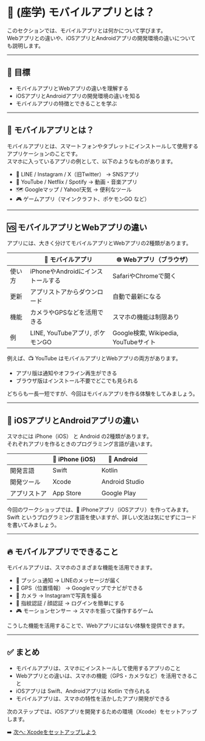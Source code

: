 # 🏁 (座学) モバイルアプリとは？

このセクションでは、モバイルアプリとは何かについて学びます。  
Webアプリとの違いや、iOSアプリとAndroidアプリの開発環境の違いについても説明します。

---

## 🎯 目標
- モバイルアプリとWebアプリの違いを理解する  
- iOSアプリとAndroidアプリの開発環境の違いを知る  
- モバイルアプリの特徴とできることを学ぶ  

---

## 📱 モバイルアプリとは？
モバイルアプリとは、スマートフォンやタブレットにインストールして使用するアプリケーションのことです。  
スマホに入っているアプリの例として、以下のようなものがあります。

- 💬 LINE / Instagram / X（旧Twitter） → SNSアプリ  
- 🎥 YouTube / Netflix / Spotify → 動画・音楽アプリ  
- 🗺 Googleマップ / Yahoo!天気 → 便利なツール  
- 🎮 ゲームアプリ（マインクラフト、ポケモンGO など）  

---

## 🆚 モバイルアプリとWebアプリの違い
アプリには、大きく分けてモバイルアプリとWebアプリの2種類があります。  

|  | 📱 モバイルアプリ | 🌐 Webアプリ（ブラウザ） |
|---|---|---|
| 使い方 | iPhoneやAndroidにインストールする | SafariやChromeで開く |
| 更新 | アプリストアからダウンロード | 自動で最新になる |
| 機能 | カメラやGPSなどを活用できる | スマホの機能は制限あり |
| 例 | LINE, YouTubeアプリ, ポケモンGO | Google検索, Wikipedia, YouTubeサイト |

例えば、📺 YouTube はモバイルアプリとWebアプリの両方があります。  
- アプリ版は通知やオフライン再生ができる  
- ブラウザ版はインストール不要でどこでも見られる  

どちらも一長一短ですが、今回はモバイルアプリを作る体験をしてみましょう。  

---

## 🍏 iOSアプリとAndroidアプリの違い
スマホには iPhone（iOS） と Android の2種類があります。  
それぞれアプリを作るときのプログラミング言語が違います。

|  | 🍏 iPhone (iOS) | 🤖 Android |
|---|---|---|
| 開発言語 | Swift | Kotlin |
| 開発ツール | Xcode | Android Studio |
| アプリストア | App Store | Google Play |

今回のワークショップでは、📱 iPhoneアプリ（iOSアプリ）を作ってみます。  
Swift というプログラミング言語を使いますが、詳しい文法は気にせずにコードを書いてみましょう。  

---

## 🔥 モバイルアプリでできること
モバイルアプリは、スマホのさまざまな機能を活用できます。  

- 📩 プッシュ通知 → LINEのメッセージが届く  
- 📍 GPS（位置情報） → Googleマップでナビができる  
- 📸 カメラ → Instagramで写真を撮る  
- 🔐 指紋認証 / 顔認証 → ログインを簡単にする  
- 🎮 モーションセンサー → スマホを振って操作するゲーム  

こうした機能を活用することで、Webアプリにはない体験を提供できます。  

---

## ✅ まとめ
- モバイルアプリは、スマホにインストールして使用するアプリのこと  
- Webアプリとの違いは、スマホの機能（GPS・カメラなど）を活用できること  
- iOSアプリは Swift、Androidアプリは Kotlin で作られる  
- モバイルアプリは、スマホの特性を活かしたアプリ開発ができる  

次のステップでは、iOSアプリを開発するための環境（Xcode）をセットアップします。  

➡️ [次へ: Xcodeをセットアップしよう](./02_xcode_setup.md)

